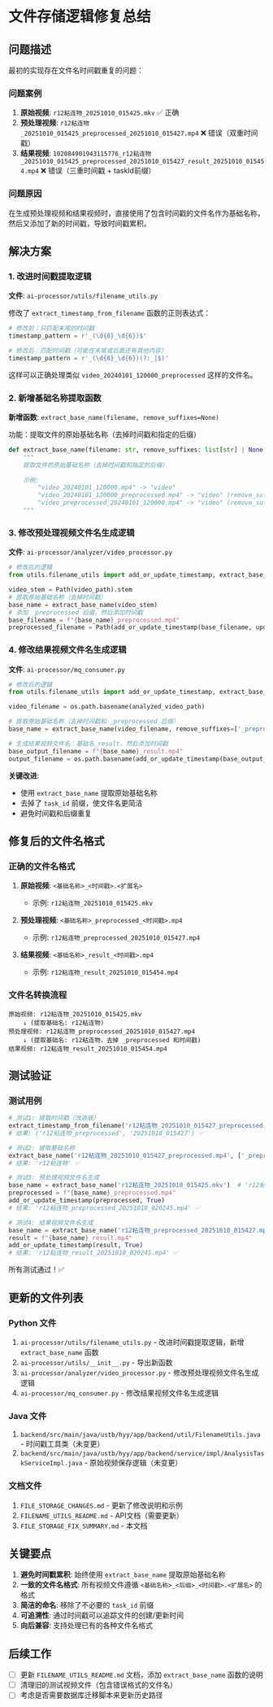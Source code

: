 # 文件存储逻辑修复总结

## 问题描述

最初的实现存在文件名时间戳重复的问题：

### 问题案例

1. **原始视频**: `r12粘连物_20251010_015425.mkv` ✅ 正确
2. **预处理视频**: `r12粘连物_20251010_015425_preprocessed_20251010_015427.mp4` ❌ 错误（双重时间戳）
3. **结果视频**: `102084901943115776_r12粘连物_20251010_015425_preprocessed_20251010_015427_result_20251010_015454.mp4` ❌ 错误（三重时间戳 + taskId前缀）

### 问题原因

在生成预处理视频和结果视频时，直接使用了包含时间戳的文件名作为基础名称，然后又添加了新的时间戳，导致时间戳累积。

## 解决方案

### 1. 改进时间戳提取逻辑

**文件**: `ai-processor/utils/filename_utils.py`

修改了 `extract_timestamp_from_filename` 函数的正则表达式：

```python
# 修改前：只匹配末尾的时间戳
timestamp_pattern = r'_(\d{8}_\d{6})$'

# 修改后：匹配时间戳（可能在末尾或后面还有其他内容）
timestamp_pattern = r'_(\d{8}_\d{6})(?:_|$)'
```

这样可以正确处理类似 `video_20240101_120000_preprocessed` 这样的文件名。

### 2. 新增基础名称提取函数

**新增函数**: `extract_base_name(filename, remove_suffixes=None)`

功能：提取文件的原始基础名称（去掉时间戳和指定的后缀）

```python
def extract_base_name(filename: str, remove_suffixes: list[str] | None = None) -> str:
    """
    提取文件的原始基础名称（去掉时间戳和指定的后缀）
    
    示例:
        "video_20240101_120000.mp4" -> "video"
        "video_20240101_120000_preprocessed.mp4" -> "video" (remove_suffixes=['_preprocessed'])
        "video_preprocessed_20240101_120000.mp4" -> "video" (remove_suffixes=['_preprocessed'])
    """
```

### 3. 修改预处理视频文件名生成逻辑

**文件**: `ai-processor/analyzer/video_processor.py`

```python
# 修改后的逻辑
from utils.filename_utils import add_or_update_timestamp, extract_base_name

video_stem = Path(video_path).stem
# 提取原始基础名称（去掉时间戳）
base_name = extract_base_name(video_stem)
# 添加 _preprocessed 后缀，然后添加时间戳
base_filename = f"{base_name}_preprocessed.mp4"
preprocessed_filename = Path(add_or_update_timestamp(base_filename, update_existing=True)).name
```

### 4. 修改结果视频文件名生成逻辑

**文件**: `ai-processor/mq_consumer.py`

```python
# 修改后的逻辑
from utils.filename_utils import add_or_update_timestamp, extract_base_name

video_filename = os.path.basename(analyzed_video_path)

# 提取原始基础名称（去掉时间戳和 _preprocessed 后缀）
base_name = extract_base_name(video_filename, remove_suffixes=['_preprocessed'])

# 生成结果视频文件名：基础名_result，然后添加时间戳
base_output_filename = f"{base_name}_result.mp4"
output_filename = os.path.basename(add_or_update_timestamp(base_output_filename, update_existing=True))
```

**关键改进**:

- 使用 `extract_base_name` 提取原始基础名称
- 去掉了 `task_id` 前缀，使文件名更简洁
- 避免时间戳和后缀重复

## 修复后的文件名格式

### 正确的文件名格式

1. **原始视频**: `<基础名称>_<时间戳>.<扩展名>`
   - 示例: `r12粘连物_20251010_015425.mkv`

2. **预处理视频**: `<基础名称>_preprocessed_<时间戳>.mp4`
   - 示例: `r12粘连物_preprocessed_20251010_015427.mp4`

3. **结果视频**: `<基础名称>_result_<时间戳>.mp4`
   - 示例: `r12粘连物_result_20251010_015454.mp4`

### 文件名转换流程

```
原始视频: r12粘连物_20251010_015425.mkv
    ↓ (提取基础名: r12粘连物)
预处理视频: r12粘连物_preprocessed_20251010_015427.mp4
    ↓ (提取基础名: r12粘连物，去掉 _preprocessed 和时间戳)
结果视频: r12粘连物_result_20251010_015454.mp4
```

## 测试验证

### 测试用例

```python
# 测试1: 提取时间戳（改进版）
extract_timestamp_from_filename('r12粘连物_20251010_015427_preprocessed.mp4')
# 结果: ('r12粘连物_preprocessed', '20251010_015427') ✅

# 测试2: 提取基础名称
extract_base_name('r12粘连物_20251010_015427_preprocessed.mp4', ['_preprocessed'])
# 结果: 'r12粘连物' ✅

# 测试3: 预处理视频文件名生成
base_name = extract_base_name('r12粘连物_20251010_015425.mkv')  # 'r12粘连物'
preprocessed = f"{base_name}_preprocessed.mp4"
add_or_update_timestamp(preprocessed, True)
# 结果: 'r12粘连物_preprocessed_20251010_020245.mp4' ✅

# 测试4: 结果视频文件名生成
base_name = extract_base_name('r12粘连物_preprocessed_20251010_015427.mp4', ['_preprocessed'])  # 'r12粘连物'
result = f"{base_name}_result.mp4"
add_or_update_timestamp(result, True)
# 结果: 'r12粘连物_result_20251010_020245.mp4' ✅
```

所有测试通过！✅

## 更新的文件列表

### Python 文件

1. `ai-processor/utils/filename_utils.py` - 改进时间戳提取逻辑，新增 `extract_base_name` 函数
2. `ai-processor/utils/__init__.py` - 导出新函数
3. `ai-processor/analyzer/video_processor.py` - 修改预处理视频文件名生成逻辑
4. `ai-processor/mq_consumer.py` - 修改结果视频文件名生成逻辑

### Java 文件

1. `backend/src/main/java/ustb/hyy/app/backend/util/FilenameUtils.java` - 时间戳工具类（未变更）
2. `backend/src/main/java/ustb/hyy/app/backend/service/impl/AnalysisTaskServiceImpl.java` - 原始视频保存逻辑（未变更）

### 文档文件

1. `FILE_STORAGE_CHANGES.md` - 更新了修改说明和示例
2. `FILENAME_UTILS_README.md` - API文档（需要更新）
3. `FILE_STORAGE_FIX_SUMMARY.md` - 本文档

## 关键要点

1. **避免时间戳累积**: 始终使用 `extract_base_name` 提取原始基础名称
2. **一致的文件名格式**: 所有视频文件遵循 `<基础名称>_<后缀>_<时间戳>.<扩展名>` 的格式
3. **简洁的命名**: 移除了不必要的 `task_id` 前缀
4. **可追溯性**: 通过时间戳可以追踪文件的创建/更新时间
5. **向后兼容**: 支持处理已有的各种文件名格式

## 后续工作

- [ ] 更新 `FILENAME_UTILS_README.md` 文档，添加 `extract_base_name` 函数的说明
- [ ] 清理旧的测试视频文件（包含错误格式的文件名）
- [ ] 考虑是否需要数据库迁移脚本来更新历史路径
